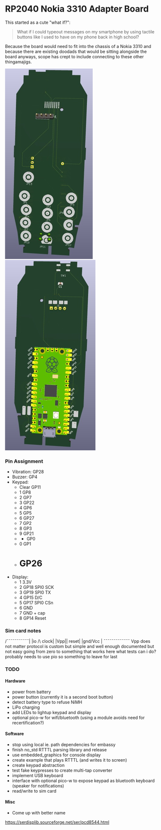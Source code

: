# RP2040 Nokia 3310 Adapter Board

This started as a cute "what if?":

> What if I could typeout messages on my smartphone by using tactile buttons like I used to have on my phone back in high school?

Because the board would need to fit into the chassis of a Nokia 3310 and because there are existing doodads that would be sitting alongside the board anyways, scope has crept to include connecting to these other thingamajigs.

![3D render of front of adapter board](./front.jpg)
![3D render of back of adapter board](./back.jpg)

### Pin Assignment

- Vibration: GP28
- Buzzer: GP4
- Keypad:
	- Clear GP11
	- 1 GP8
	- 2 GP7
	- 3 GP22
	- 4 GP6
	- 5 GP5
	- 6 GP27
	- 7 GP2
	- 8 GP3
	- 9 GP21
	- * GP0
	- 0 GP1
	- # GP26 
- Display:
	- 1 3.3V
	- 2 GP18 SPI0 SCK
	- 3 GP19 SPI0 TX
	- 4 GP15 D/C
	- 5 GP17 SPI0 CSn
	- 6 GND
	- 7 GND + cap
	- 8 GP14 Reset

### Sim card notes
/¯¯¯¯¯¯¯¯¯¯¯|
|io /\ clock|
|Vpp|| reset|
|gnd\/Vcc   |
¯¯¯¯¯¯¯¯¯¯¯¯¯
Vpp does not matter
protocol is custom but simple and well enough documented
but not easy going from zero to something that works here
what tests can i do?
probably needs to use pio
so something to leave for last

### TODO
#### Hardware
- power from battery
- power button (currently it is a second boot button)
- detect battery type to refuse NiMH
- LiPo charging
- add LEDs to lightup keypad and display
- optional pico-w for wifi/bluetooth (using a module avoids need for recertification?)

#### Software
- stop using local ie. path dependencies for embassy
- finish no_std RTTTL parsing library and release
- use embedded_graphics for console display
- create example that plays RTTTL (and writes it to screen)
- create keypad abstraction
- test fake keypresses to create multi-tap converter
- implement USB keyboard
- interface with optional pico-w to expose keypad as bluetooth keyboard (speaker for notifications)
- read/write to sim card

#### Misc
- Come up with better name

https://serdisplib.sourceforge.net/ser/pcd8544.html

